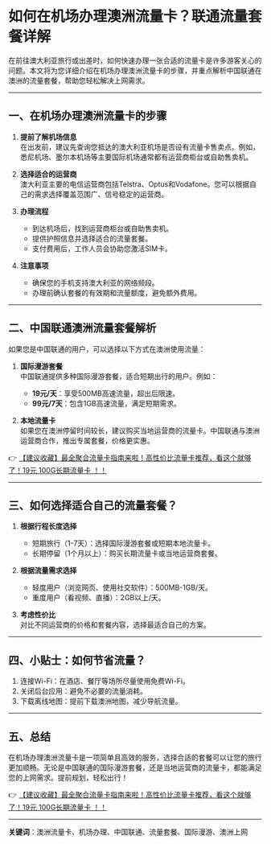# 如何在机场办理澳洲流量卡？联通流量套餐详解

在前往澳大利亚旅行或出差时，如何快速办理一张合适的流量卡是许多游客关心的问题。本文将为您详细介绍在机场办理澳洲流量卡的步骤，并重点解析中国联通在澳洲的流量套餐，帮助您轻松解决上网需求。

---

## 一、在机场办理澳洲流量卡的步骤

1. **提前了解机场信息**  
   在出发前，建议先查询您抵达的澳大利亚机场是否设有流量卡售卖点。例如，悉尼机场、墨尔本机场等主要国际机场通常都有运营商柜台或自助售卖机。

2. **选择适合的运营商**  
   澳大利亚主要的电信运营商包括Telstra、Optus和Vodafone。您可以根据自己的需求选择覆盖范围广、信号稳定的运营商。

3. **办理流程**  
   - 到达机场后，找到运营商柜台或自助售卖机。  
   - 提供护照信息并选择适合的流量套餐。  
   - 支付费用后，工作人员会协助您激活SIM卡。

4. **注意事项**  
   - 确保您的手机支持澳大利亚的网络频段。  
   - 办理前确认套餐的有效期和流量额度，避免额外费用。

---

## 二、中国联通澳洲流量套餐解析

如果您是中国联通的用户，可以选择以下方式在澳洲使用流量：

1. **国际漫游套餐**  
   中国联通提供多种国际漫游套餐，适合短期出行的用户。例如：  
   - **19元/天**：享受500MB高速流量，超出后限速。  
   - **99元/7天**：包含1GB高速流量，满足短期需求。

2. **本地流量卡**  
   如果您在澳洲停留时间较长，建议购买当地运营商的流量卡。中国联通与澳洲运营商合作，推出专属套餐，价格更实惠。

👉 [【建议收藏】最全聚合流量卡指南来啦！高性价比流量卡推荐，看这个就够了！19元 100G长期流量卡 ！！](https://bit.ly/Liuliangka)

---

## 三、如何选择适合自己的流量套餐？

1. **根据行程长度选择**  
   - 短期旅行（1-7天）：选择国际漫游套餐或短期本地流量卡。  
   - 长期停留（1个月以上）：购买长期流量卡或当地运营商套餐。

2. **根据流量需求选择**  
   - 轻度用户（浏览网页、使用社交软件）：500MB-1GB/天。  
   - 重度用户（看视频、直播）：2GB以上/天。

3. **考虑性价比**  
   对比不同运营商的价格和套餐内容，选择最适合自己的方案。

---

## 四、小贴士：如何节省流量？

1. 连接Wi-Fi：在酒店、餐厅等场所尽量使用免费Wi-Fi。  
2. 关闭后台应用：避免不必要的流量消耗。  
3. 下载离线地图：提前下载澳洲地图，减少导航流量。

---

## 五、总结

在机场办理澳洲流量卡是一项简单且高效的服务，选择合适的套餐可以让您的旅行更加顺畅。无论是中国联通的国际漫游套餐，还是当地运营商的流量卡，都能满足您的上网需求。提前规划，轻松出行！

👉 [【建议收藏】最全聚合流量卡指南来啦！高性价比流量卡推荐，看这个就够了！19元 100G长期流量卡 ！！](https://bit.ly/Liuliangka)

---

**关键词**：澳洲流量卡、机场办理、中国联通、流量套餐、国际漫游、澳洲上网